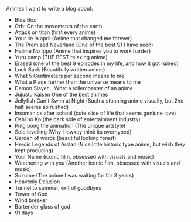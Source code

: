 Animes I want to write a blog about: 
- Blue Box 
- Orb: On the movements of the earth
- Attack on titan (first every anime)
- Your lie in april (Anime that changed me forever)
- The Promised Neverland (One of the best S1 I have seen)
- Hajime No Ippo (Anime that inspires you to work harder)
- Yuru camp (THE BEST relaxing anime)
- Erased (one of the best 9 episodes in my life, and how it got ruined)
- Look Back (Beautifully written anime)
- What 5 Centimeters per second means to me
- What a Place further than the universe means to me
- Demon Slayer... What a rollercoaster of an anime 
- Jujustu Kaisen One of the best animes
- Jellyfish Can't Swim at Night (Such a stunning anime visually, but 2nd half seems so rushed)
- Insomanics after school (cute slice of life that seems geniune love)
- Oshi no Ko (the dark side of entertainment industry)
- Ping pong the animation (The unique artstyle)
- Solo levelling (Why I lowkey think its overhyped)
- Garden of words (beautiful looking forest)
- Heroic Legends of Arslan (Nice little historic type anime, but wish they kept producing)
- Your Name (iconic film, obsessed with visuals and music)
- Weathering with you (Another iconic film, obsessed with visuals and music)
- Suzume (The anime I was waiting for for 3 years)
- Heavenly Delusion 
- Tunnel to summer, exit of goodbyes 
- Tower of God 
- Wind breaker 
- Bartender glass of god 
- 91 days 